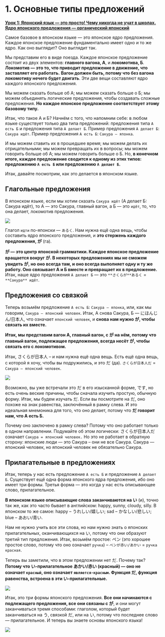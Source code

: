 # **1. Основные типы предложений**

[**Урок 1: Японский язык — это просто! Чему никогда не учат в школах. Ядро японского предложения — органический японский**](https://www.youtube.com/watch?v=pSvH9vH60Ig&list=PLg9uXxuZf8x_A-vcqqyOFZu06WlhnypWj&ab_channel=OrganicJapanesewithCureDolly)

Самое базовое в японском языке — это японское ядро предложения. Каждое японское предложение фундаментально имеет одно и то же ядро. Как оно выглядит? Оно выглядит так.

Мы представим его в виде поезда. Каждое японское предложение состоит из двух элементов: **главного вагона, А**, и **локомотива, Б**. **Локомотив — это то, что приводит предложение в движение, что заставляет его работать.** **Вагон должен быть, потому что без вагона локомотиву нечего будет двигать**. Эти две вещи составляют ядро каждого японского предложения.

Мы можем сказать больше об А; мы можем сказать больше о Б; мы можем объединять логические предложения, чтобы создавать сложные предложения. **Но каждое японское предложение соответствует этому базовому типу.**

Итак, что такое А и Б? Начнём с того, что напомним себе: в любом языке существует только два типа предложений: предложения типа `А есть Б` и предложения типа `А делает Б`. Пример предложения `А делает Б`: `Сакура идёт`. Пример предложения `А есть Б`: `Сакура — японка`.

И мы можем ставить их в прошедшее время; мы можем делать их отрицательными; мы можем превращать их в вопросы; мы можем говорить больше об А; мы можем говорить больше о Б. Но, **в конечном итоге, каждое предложение сводится к одному из этих типов: предложению `А есть Б` или предложению `А делает Б`.**

Итак, давайте посмотрим, как это делается в японском языке.

## Глагольные предложения

В японском языке, если мы хотим сказать `Сакура идёт` (А делает Б: Сакура идёт), то А — это Сакура, главный вагон, а Б — это `идёт`, то, что она делает, локомотив предложения.

![](../media/image1055.webp)

Глагол `идти` по-японски — `あるく`. Нам нужна ещё одна вещь, чтобы составить ядро японского предложения, и **это стержень каждого предложения, が** (га).

**が — это центр японской грамматики. Каждое японское предложение вращается вокруг が. В некоторых предложениях мы не сможем увидеть が, но оно всегда там, и оно всегда выполняет одну и ту же работу. Оно связывает А и Б вместе и превращает их в предложение.** Итак, наше ядро предложения `А делает Б` — это `**さくらが**あるく` = `**Сакура** идёт`.

## Предложения со связкой

Теперь возьмём предложение `А есть Б`: `Сакура — японка`, или, как мы говорим, `Сакура — японский человек`. Итак, А снова Сакура, Б — にほんじん/日本人, что означает `японский человек`, и **снова нам нужно が, чтобы связать их вместе.**

**Итак, мы представим вагон А, главный вагон, с が на нём, потому что главный вагон, подлежащее предложения, всегда несёт が, чтобы связать его с локомотивом.**

Итак, さくらが日本人 – и нам нужна ещё одна вещь. Есть ещё одна вещь, с которой я хочу, чтобы вы подружились, и это だ (да). `さくらが日本人だ` = `Сакура — японский человек`.

![](../media/image632.webp)

Возможно, вы уже встречали это だ в его изысканной форме, です, но есть очень веские причины, чтобы сначала изучить простую, обычную форму. Итак, мы будем изучать だ. Если вы посмотрите на だ, оно похоже на знак равенства, заключённый в рамку слева. И это идеальная мнемоника для того, что оно делает, потому что **だ говорит нам, что А есть Б.**

Почему оно заключено в рамку слева? Потому что оно работает только в одном направлении. Подумайте об этом логически: さくらが日本人だ означает `Сакура = японский человек.` Но это не работает в обратную сторону: японские люди — это Сакура – они не все Сакура. Сакура — японский человек, но японский человек не обязательно Сакура.

## Прилагательные в предложениях

Итак, теперь у нас есть предложение `А есть Б` и предложение `А делает Б`. Существует ещё одна форма японского ядра предложения, ибо оно имеет три формы. Третья форма — это когда у нас есть описывающее слово, прилагательное.

**В японском языке описывающие слова заканчиваются на い** (и), точно так же, как это часто бывает в английском: happy, sunny, cloudy, silly. В японском то же самое: happy – うれしい/嬉しい; sad – かなしい/悲しい; blue – あおい/青い.

Нам не нужно учить все эти слова, но нам нужно знать о японских прилагательных, оканчивающихся на い, потому что они образуют третий тип предложения. Итак, возьмём простое: ペン (это хорошее простое слово, потому что оно означает `ручка`) – `ペンが赤い/あかい` = `ручка красная`.

Теперь вы заметили, что в этом предложении нет だ. Почему так? **Потому что い-прилагательное あかい/赤い (красный) — оно не означает `красный`, оно означает `является-красным`. Функция だ, функция равенства, встроена в эти い-прилагательные.**

![](../media/image557.webp)

Итак, это три формы японского предложения. **Все они начинаются с подлежащего предложения, все они связаны с が**, и они могут заканчиваться тремя способами: глаголом, который будет заканчиваться на う, связкой だ, или на い, потому что последнее слово — прилагательное. И теперь вы знаете основы японского языка!

![](../media/image464.webp)